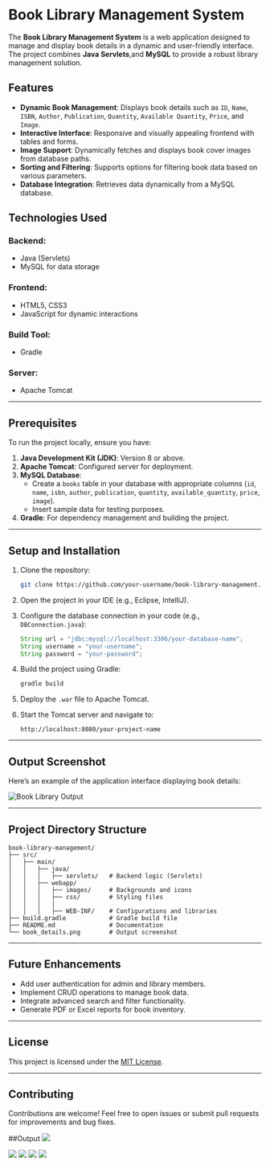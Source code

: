 
# Book Library Management System

The **Book Library Management System** is a web application designed to manage and display book details in a dynamic and user-friendly interface. The project combines **Java Servlets**,and **MySQL** to provide a robust library management solution.

## Features

- **Dynamic Book Management**: Displays book details such as `ID`, `Name`, `ISBN`, `Author`, `Publication`, `Quantity`, `Available Quantity`, `Price`, and `Image`.
- **Interactive Interface**: Responsive and visually appealing frontend with tables and forms.
- **Image Support**: Dynamically fetches and displays book cover images from database paths.
- **Sorting and Filtering**: Supports options for filtering book data based on various parameters.
- **Database Integration**: Retrieves data dynamically from a MySQL database.

## Technologies Used

### Backend:
- Java (Servlets)
- MySQL for data storage

### Frontend:
- HTML5, CSS3
- JavaScript for dynamic interactions

### Build Tool:
- Gradle

### Server:
- Apache Tomcat

---

## Prerequisites

To run the project locally, ensure you have:

1. **Java Development Kit (JDK)**: Version 8 or above.
2. **Apache Tomcat**: Configured server for deployment.
3. **MySQL Database**:
   - Create a `books` table in your database with appropriate columns (`id`, `name`, `isbn`, `author`, `publication`, `quantity`, `available_quantity`, `price`, `image`).
   - Insert sample data for testing purposes.
4. **Gradle**: For dependency management and building the project.

---

## Setup and Installation

1. Clone the repository:
   ```bash
   git clone https://github.com/your-username/book-library-management.git
   ```

2. Open the project in your IDE (e.g., Eclipse, IntelliJ).

3. Configure the database connection in your code (e.g., `DBConnection.java`):
   ```java
   String url = "jdbc:mysql://localhost:3306/your-database-name";
   String username = "your-username";
   String password = "your-password";
   ```

4. Build the project using Gradle:
   ```bash
   gradle build
   ```

5. Deploy the `.war` file to Apache Tomcat.

6. Start the Tomcat server and navigate to:
   ```
   http://localhost:8080/your-project-name
   ```

---

## Output Screenshot

Here’s an example of the application interface displaying book details:

![Book Library Output](book_details.png)

---

## Project Directory Structure

```
book-library-management/
├── src/
│   ├── main/
│   │   ├── java/
│   │   │   ├── servlets/   # Backend logic (Servlets)
│   │   ├── webapp/
│   │   │   ├── images/     # Backgrounds and icons
│   │   │   ├── css/        # Styling files
│   │   │   |
│   │   │   ├── WEB-INF/    # Configurations and libraries
├── build.gradle            # Gradle build file
├── README.md               # Documentation
└── book_details.png        # Output screenshot
```

---

## Future Enhancements

- Add user authentication for admin and library members.
- Implement CRUD operations to manage book data.
- Integrate advanced search and filter functionality.
- Generate PDF or Excel reports for book inventory.

---

## License

This project is licensed under the [MIT License](LICENSE).

---

## Contributing

Contributions are welcome! Feel free to open issues or submit pull requests for improvements and bug fixes.




##Output 
<img src="https://github.com/ArcherInfotechInhouseTraining/Java-Training-Batch1/blob/main/Pallavi/Advance_Java/practicle/servlet/MiniProjectLibraryManagementFinal/output/add_newbook.png">

<img src="https://github.com/ArcherInfotechInhouseTraining/Java-Training-Batch1/blob/main/Pallavi/Advance_Java/practicle/servlet/MiniProjectLibraryManagementFinal/output/add_newuser.png">

<img src="https://github.com/ArcherInfotechInhouseTraining/Java-Training-Batch1/blob/main/Pallavi/Advance_Java/practicle/servlet/MiniProjectLibraryManagementFinal/output/book_details.png">


<img src="https://github.com/ArcherInfotechInhouseTraining/Java-Training-Batch1/blob/main/Pallavi/Advance_Java/practicle/servlet/MiniProjectLibraryManagementFinal/output/bookservlet.png">

<img src="https://github.com/ArcherInfotechInhouseTraining/Java-Training-Batch1/blob/main/Pallavi/Advance_Java/practicle/servlet/MiniProjectLibraryManagementFinal/output/userLogin.png">



